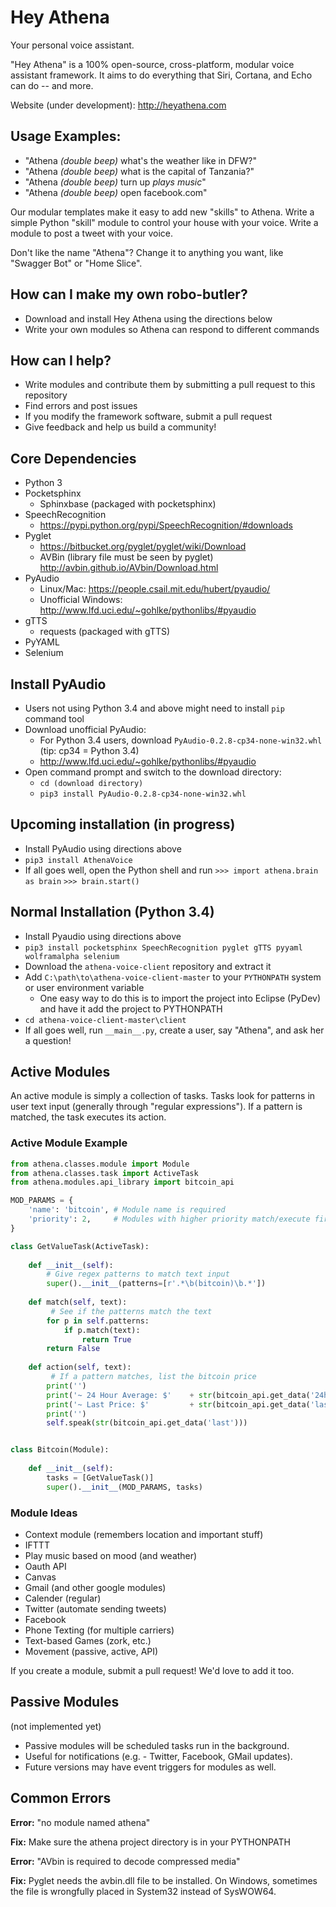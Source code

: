 # Hey Athena
Your personal voice assistant.

"Hey Athena" is a 100% open-source, cross-platform, modular voice assistant framework. It aims to do everything that Siri, Cortana, and Echo can do -- and more. 

Website (under development): http://heyathena.com

## Usage Examples: 
- "Athena *(double beep)* what's the weather like in DFW?" 
- "Athena *(double beep)* what is the capital of Tanzania?"
- "Athena *(double beep)* turn up *plays music*" 
- "Athena *(double beep)* open facebook.com" 

Our modular templates make it easy to add new "skills" to Athena. Write a simple Python "skill" module to control your house with your voice. Write a module to post a tweet with your voice. 

Don't like the name "Athena"? Change it to anything you want, like "Swagger Bot" or "Home Slice".

## How can I make my own robo-butler?
- Download and install Hey Athena using the directions below
- Write your own modules so Athena can respond to different commands

## How can I help?
- Write modules and contribute them by submitting a pull request to this repository
- Find errors and post issues
- If you modify the framework software, submit a pull request
- Give feedback and help us build a community!

## Core Dependencies
- Python 3
- Pocketsphinx
    - Sphinxbase (packaged with pocketsphinx)
- SpeechRecognition
    - https://pypi.python.org/pypi/SpeechRecognition/#downloads
- Pyglet
    - https://bitbucket.org/pyglet/pyglet/wiki/Download
    - AVBin (library file must be seen by pyglet)
        http://avbin.github.io/AVbin/Download.html
- PyAudio
    - Linux/Mac: https://people.csail.mit.edu/hubert/pyaudio/
    - Unofficial Windows: http://www.lfd.uci.edu/~gohlke/pythonlibs/#pyaudio
- gTTS
    - requests (packaged with gTTS)
- PyYAML
- Selenium

## Install PyAudio
- Users not using Python 3.4 and above might need to install `pip` command tool
- Download unofficial PyAudio:
    - For Python 3.4 users, download `PyAudio‑0.2.8‑cp34‑none‑win32.whl`  (tip: cp34 = Python 3.4)
    - http://www.lfd.uci.edu/~gohlke/pythonlibs/#pyaudio
- Open command prompt and switch to the download directory:
    - `cd (download directory)`
    - `pip3 install PyAudio‑0.2.8‑cp34‑none‑win32.whl`

## Upcoming installation (in progress)
- Install PyAudio using directions above
- `pip3 install AthenaVoice`
- If all goes well, open the Python shell and run `>>> import athena.brain as brain` `>>> brain.start()`

## Normal Installation (Python 3.4)
- Install Pyaudio using directions above
- `pip3 install pocketsphinx SpeechRecognition pyglet gTTS pyyaml wolframalpha selenium`
- Download the `athena-voice-client` repository and extract it
- Add `C:\path\to\athena-voice-client-master` to your `PYTHONPATH` system or user environment variable
    - One easy way to do this is to import the project into Eclipse (PyDev) and have it add the project to PYTHONPATH
- `cd athena-voice-client-master\client`
- If all goes well, run `__main__.py`, create a user, say "Athena", and ask her a question!

## Active Modules
An active module is simply a collection of tasks. Tasks look for patterns in user text input (generally through "regular expressions"). If a pattern is matched, the task executes its action.

### Active Module Example
```python
from athena.classes.module import Module
from athena.classes.task import ActiveTask
from athena.modules.api_library import bitcoin_api

MOD_PARAMS = {
    'name': 'bitcoin', # Module name is required
    'priority': 2,     # Modules with higher priority match/execute first
}

class GetValueTask(ActiveTask):
    
    def __init__(self):
        # Give regex patterns to match text input
        super().__init__(patterns=[r'.*\b(bitcoin)\b.*'])
    
    def match(self, text):
    	 # See if the patterns match the text
        for p in self.patterns:
            if p.match(text):
                return True
        return False
    
    def action(self, text):
    	 # If a pattern matches, list the bitcoin price
        print('')
        print('~ 24 Hour Average: $'    + str(bitcoin_api.get_data('24h_avg')))
        print('~ Last Price: $'         + str(bitcoin_api.get_data('last')))
        print('')
        self.speak(str(bitcoin_api.get_data('last')))


class Bitcoin(Module):
    
    def __init__(self):
        tasks = [GetValueTask()]
        super().__init__(MOD_PARAMS, tasks)
```

### Module Ideas
- Context module (remembers location and important stuff)
- IFTTT
- Play music based on mood (and weather)
- Oauth API
- Canvas
- Gmail (and other google modules)
- Calender (regular)
- Twitter (automate sending tweets)
- Facebook
- Phone Texting (for multiple carriers)
- Text-based Games (zork, etc.)
- Movement (passive, active, API)

If you create a module, submit a pull request! We'd love to add it too.

## Passive Modules
(not implemented yet)

- Passive modules will be scheduled tasks run in the background.
- Useful for notifications (e.g. - Twitter, Facebook, GMail updates).
- Future versions may have event triggers for modules as well.

## Common Errors

**Error:** "no module named athena"

**Fix:** Make sure the athena project directory is in your PYTHONPATH

**Error:** "AVbin is required to decode compressed media"

**Fix:** Pyglet needs the avbin.dll file to be installed. On Windows, sometimes the file is wrongfully placed in System32 instead of SysWOW64.
